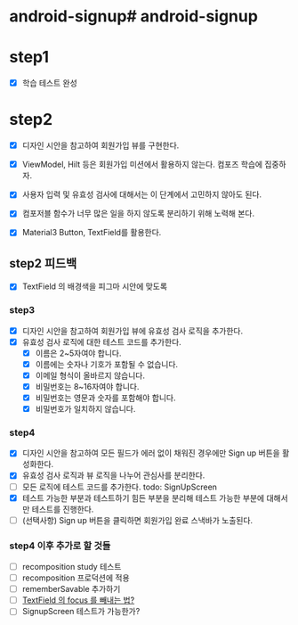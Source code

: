 # android-signup# android-signup

# step1

- [x] 학습 테스트 완성

# step2

- [x] 디자인 시안을 참고하여 회원가입 뷰를 구현한다.

- [x] ViewModel, Hilt 등은 회원가입 미션에서 활용하지 않는다. 컴포즈 학습에 집중하자.
- [x] 사용자 입력 및 유효성 검사에 대해서는 이 단계에서 고민하지 않아도 된다.
- [x] 컴포저블 함수가 너무 많은 일을 하지 않도록 분리하기 위해 노력해 본다.
- [x] Material3 Button, TextField를 활용한다.

## step2 피드백

- [x] TextField 의 배경색을 피그마 시안에 맞도록

### step3

- [x] 디자인 시안을 참고하여 회원가입 뷰에 유효성 검사 로직을 추가한다.
- [x] 유효성 검사 로직에 대한 테스트 코드를 추가한다.
    - [x] 이름은 2~5자여야 합니다.
    - [x] 이름에는 숫자나 기호가 포함될 수 없습니다.
    - [x] 이메일 형식이 올바르지 않습니다.
    - [x] 비밀번호는 8~16자여야 합니다.
    - [x] 비밀번호는 영문과 숫자를 포함해야 합니다.
    - [x] 비밀번호가 일치하지 않습니다.

### step4

- [x] 디자인 시안을 참고하여 모든 필드가 에러 없이 채워진 경우에만 Sign up 버튼을 활성화한다.
- [x] 유효성 검사 로직과 뷰 로직을 나누어 관심사를 분리한다.
- [ ] 모든 로직에 테스트 코드를 추가한다. todo: SignUpScreen
- [x] 테스트 가능한 부분과 테스트하기 힘든 부분을 분리해 테스트 가능한 부분에 대해서만 테스트를 진행한다.
- [ ] (선택사항) Sign up 버튼을 클릭하면 회원가입 완료 스낵바가 노출된다.

### step4 이후 추가로 할 것들

- [ ] recomposition study 테스트
- [ ] recomposition 프로덕션에 적용
- [ ] rememberSavable 추가하기
- [ ] [TextField 의 focus 를 빼내는 법?](https://velog.io/@heeung/Android-Compose-Textfield-%ED%8F%AC%EC%BB%A4%EC%8A%A4%EB%A5%BC-%EC%B2%98%EB%A6%AC%ED%95%B4%EB%B3%B4%EC%9E%90) 
- [ ] SignupScreen 테스트가 가능한가?
